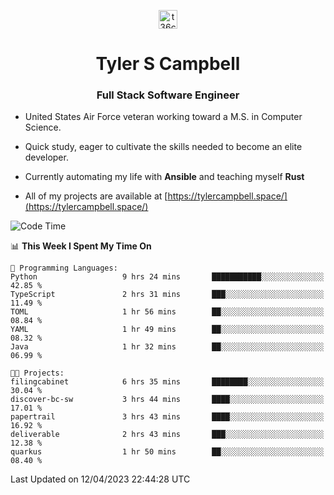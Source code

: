 <p align="center">
<a href="https://www.linkedin.com/in/t36campbell" target="blank"><img align="center" src="https://ik.imagekit.io/t36campbell/Portfolio/linkedin.png.original_m8bbGgPh6.png" alt="t36campbell" height="30" width="30" /></a>
</p>
<h1 align="center">Tyler S Campbell</h1>
<h3 align="center">Full Stack Software Engineer</h3>

* United States Air Force veteran working toward a M.S. in Computer Science.

* Quick study, eager to cultivate the skills needed to become an elite developer.

* Currently automating my life with **Ansible** and teaching myself **Rust**

* All of my projects are available at [https://tylercampbell.space/](https://tylercampbell.space/)

<!--START_SECTION:waka-->
![Code Time](http://img.shields.io/badge/Code%20Time-2%2C385%20hrs%2042%20mins-blue)

📊 **This Week I Spent My Time On** 

```text
💬 Programming Languages: 
Python                   9 hrs 24 mins       ███████████░░░░░░░░░░░░░░   42.85 % 
TypeScript               2 hrs 31 mins       ███░░░░░░░░░░░░░░░░░░░░░░   11.49 % 
TOML                     1 hr 56 mins        ██░░░░░░░░░░░░░░░░░░░░░░░   08.84 % 
YAML                     1 hr 49 mins        ██░░░░░░░░░░░░░░░░░░░░░░░   08.32 % 
Java                     1 hr 32 mins        ██░░░░░░░░░░░░░░░░░░░░░░░   06.99 % 

🐱‍💻 Projects: 
filingcabinet            6 hrs 35 mins       ████████░░░░░░░░░░░░░░░░░   30.04 % 
discover-bc-sw           3 hrs 44 mins       ████░░░░░░░░░░░░░░░░░░░░░   17.01 % 
papertrail               3 hrs 43 mins       ████░░░░░░░░░░░░░░░░░░░░░   16.92 % 
deliverable              2 hrs 43 mins       ███░░░░░░░░░░░░░░░░░░░░░░   12.38 % 
quarkus                  1 hr 50 mins        ██░░░░░░░░░░░░░░░░░░░░░░░   08.40 % 
```


 Last Updated on 12/04/2023 22:44:28 UTC
<!--END_SECTION:waka-->
